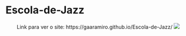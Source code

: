 # Escola-de-Jazz

<div align="center">
  Link para ver o site:
https://gaaramiro.github.io/Escola-de-Jazz/
  <img src="https://github.com/Gaaramiro/Escola-de-Jazz/assets/106935515/232cd26a-be9a-4898-bf0a-cd4bfc1b3cad">
</div>
